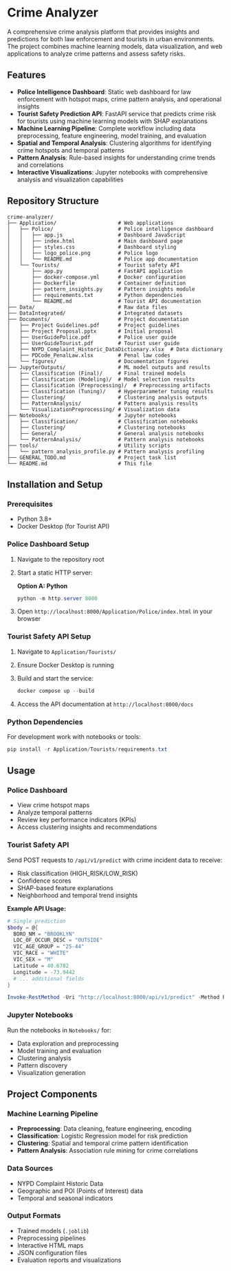 # Crime Analyzer

A comprehensive crime analysis platform that provides insights and predictions for both law enforcement and tourists in urban environments. The project combines machine learning models, data visualization, and web applications to analyze crime patterns and assess safety risks.

## Features

- **Police Intelligence Dashboard**: Static web dashboard for law enforcement with hotspot maps, crime pattern analysis, and operational insights
- **Tourist Safety Prediction API**: FastAPI service that predicts crime risk for tourists using machine learning models with SHAP explanations
- **Machine Learning Pipeline**: Complete workflow including data preprocessing, feature engineering, model training, and evaluation
- **Spatial and Temporal Analysis**: Clustering algorithms for identifying crime hotspots and temporal patterns
- **Pattern Analysis**: Rule-based insights for understanding crime trends and correlations
- **Interactive Visualizations**: Jupyter notebooks with comprehensive analysis and visualization capabilities

## Repository Structure

```
crime-analyzer/
├── Application/                    # Web applications
│   ├── Police/                     # Police intelligence dashboard
│   │   ├── app.js                  # Dashboard JavaScript
│   │   ├── index.html              # Main dashboard page
│   │   ├── styles.css              # Dashboard styling
│   │   ├── logo_police.png         # Police logo
│   │   └── README.md               # Police app documentation
│   └── Tourists/                   # Tourist safety API
│       ├── app.py                  # FastAPI application
│       ├── docker-compose.yml      # Docker configuration
│       ├── Dockerfile              # Container definition
│       ├── pattern_insights.py     # Pattern insights module
│       ├── requirements.txt        # Python dependencies
│       └── README.md               # Tourist API documentation
├── Data/                           # Raw data files
├── DataIntegrated/                 # Integrated datasets
├── Documents/                      # Project documentation
│   ├── Project Guidelines.pdf      # Project guidelines
│   ├── Project Proposal.pptx       # Initial proposal
│   ├── UserGuidePolice.pdf         # Police user guide
│   ├── UserGuideTourist.pdf        # Tourist user guide
│   ├── NYPD_Complaint_Historic_DataDictionary.xlsx  # Data dictionary
│   ├── PDCode_PenalLaw.xlsx        # Penal law codes
│   └── figures/                    # Documentation figures
├── JupyterOutputs/                 # ML model outputs and results
│   ├── Classification (Final)/     # Final trained models
│   ├── Classification (Modeling)/  # Model selection results
│   ├── Classification (Preprocessing)/  # Preprocessing artifacts
│   ├── Classification (Tuning)/    # Hyperparameter tuning results
│   ├── Clustering/                 # Clustering analysis outputs
│   ├── PatternAnalysis/            # Pattern analysis results
│   └── VisualizationPreprocessing/ # Visualization data
├── Notebooks/                      # Jupyter notebooks
│   ├── Classification/             # Classification notebooks
│   ├── Clustering/                 # Clustering notebooks
│   ├── General/                    # General analysis notebooks
│   └── PatternAnalysis/            # Pattern analysis notebooks
├── tools/                          # Utility scripts
│   └── pattern_analysis_profile.py # Pattern analysis profiling
├── GENERAL_TODO.md                 # Project task list
└── README.md                       # This file
```

## Installation and Setup

### Prerequisites

- Python 3.8+
- Docker Desktop (for Tourist API)

### Police Dashboard Setup

1. Navigate to the repository root
2. Start a static HTTP server:

   **Option A: Python**
   ```powershell
   python -m http.server 8000
   ```

3. Open `http://localhost:8000/Application/Police/index.html` in your browser

### Tourist Safety API Setup

1. Navigate to `Application/Tourists/`
2. Ensure Docker Desktop is running
3. Build and start the service:

   ```powershell
   docker compose up --build
   ```

4. Access the API documentation at `http://localhost:8000/docs`

### Python Dependencies

For development work with notebooks or tools:

```powershell
pip install -r Application/Tourists/requirements.txt
```

## Usage

### Police Dashboard

- View crime hotspot maps
- Analyze temporal patterns
- Review key performance indicators (KPIs)
- Access clustering insights and recommendations

### Tourist Safety API

Send POST requests to `/api/v1/predict` with crime incident data to receive:

- Risk classification (HIGH_RISK/LOW_RISK)
- Confidence scores
- SHAP-based feature explanations
- Neighborhood and temporal trend insights

**Example API Usage:**

```powershell
# Single prediction
$body = @{
  BORO_NM = "BROOKLYN"
  LOC_OF_OCCUR_DESC = "OUTSIDE"
  VIC_AGE_GROUP = "25-44"
  VIC_RACE = "WHITE"
  VIC_SEX = "M"
  Latitude = 40.6782
  Longitude = -73.9442
  # ... additional fields
}

Invoke-RestMethod -Uri "http://localhost:8000/api/v1/predict" -Method Post -Body ($body | ConvertTo-Json) -ContentType "application/json"
```

### Jupyter Notebooks

Run the notebooks in `Notebooks/` for:

- Data exploration and preprocessing
- Model training and evaluation
- Clustering analysis
- Pattern discovery
- Visualization generation

## Project Components

### Machine Learning Pipeline

- **Preprocessing**: Data cleaning, feature engineering, encoding
- **Classification**: Logistic Regression model for risk prediction
- **Clustering**: Spatial and temporal crime pattern identification
- **Pattern Analysis**: Association rule mining for crime correlations

### Data Sources

- NYPD Complaint Historic Data
- Geographic and POI (Points of Interest) data
- Temporal and seasonal indicators

### Output Formats

- Trained models (`.joblib`)
- Preprocessing pipelines
- Interactive HTML maps
- JSON configuration files
- Evaluation reports and visualizations